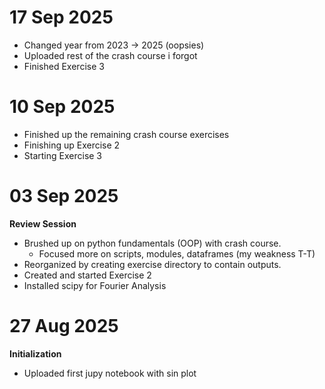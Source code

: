 # 17 Sep 2025
- Changed year from 2023 -> 2025 (oopsies)
- Uploaded rest of the crash course i forgot
- Finished Exercise 3

# 10 Sep 2025
- Finished up the remaining crash course exercises
- Finishing up Exercise 2
- Starting Exercise 3

# 03 Sep 2025
**Review Session**
- Brushed up on python fundamentals (OOP) with crash course.
    - Focused more on scripts, modules, dataframes (my weakness T-T) 
- Reorganized by creating exercise directory to contain outputs.
- Created and started Exercise 2
- Installed scipy for Fourier Analysis

# 27 Aug 2025
**Initialization**
- Uploaded first jupy notebook with sin plot